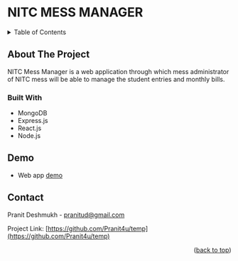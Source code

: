 # NITC MESS MANAGER
<div id="top"></div>



<!-- TABLE OF CONTENTS -->
<details>
  <summary>Table of Contents</summary>
  <ol>
    <li>
      <a href="#about-the-project">About The Project</a>
      <ul>
        <li><a href="#built-with">Built With</a></li>
      </ul>
    </li>
    <li>
      <a href="#demo">Demo</a>
    </li>
    <li><a href="#contact">Contact</a></li>
  </ol>
</details>



<!-- ABOUT THE PROJECT -->
## About The Project

<!-- [![Product Name Screen Shot][product-screenshot]](https://example.com) -->

NITC Mess Manager is a web application through which mess administrator of NITC mess will be able to manage the student entries and monthly bills.




### Built With

* MongoDB
* Express.js
* React.js
* Node.js




<!-- GETTING STARTED -->
## Demo
- Web app [demo](https://ecstatic-perlman-7b46c0.netlify.app/)


<!-- CONTACT -->
## Contact

Pranit Deshmukh - pranitud@gmail.com

Project Link: [https://github.com/Pranit4u/temp](https://github.com/Pranit4u/temp)

<p align="right">(<a href="#top">back to top</a>)</p>

